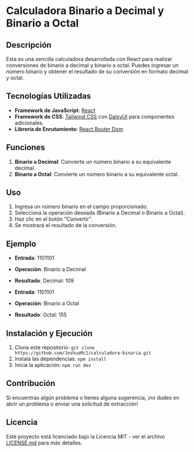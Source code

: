 # Calculadora Binario a Decimal y Binario a Octal

## Descripción

Esta es una sencilla calculadora desarrollada con React para realizar conversiones de binario a decimal y binario a octal. Puedes ingresar un número binario y obtener el resultado de su conversión en formato decimal y octal.

## Tecnologías Utilizadas

- **Framework de JavaScript**: [React](https://reactjs.org/)
- **Framework de CSS**: [Tailwind CSS](https://tailwindcss.com/) con [DaisyUI](https://daisyui.com/) para componentes adicionales.
- **Librería de Enrutamiento**: [React Router Dom](https://reactrouter.com/)

## Funciones

1. **Binario a Decimal**: Convierte un número binario a su equivalente decimal.
2. **Binario a Octal**: Convierte un número binario a su equivalente octal.

## Uso

1. Ingresa un número binario en el campo proporcionado.
2. Selecciona la operación deseada (Binario a Decimal o Binario a Octal).
3. Haz clic en el botón "Convertir".
4. Se mostrará el resultado de la conversión.

## Ejemplo

- **Entrada**: 1101101
- **Operación**: Binario a Decimal
- **Resultado**: Decimal: 109

- **Entrada**: 1101101
- **Operación**: Binario a Octal
- **Resultado**: Octal: 155

## Instalación y Ejecución

1. Clona este repositorio: `git clone https://github.com/JoshuaMc1/calculadora-binaria.git`
2. Instala las dependencias: `npm install`
3. Inicia la aplicación: `npm run dev`

## Contribución

Si encuentras algún problema o tienes alguna sugerencia, ¡no dudes en abrir un problema o enviar una solicitud de extracción!

## Licencia

Este proyecto está licenciado bajo la Licencia MIT - ver el archivo [LICENSE.md](LICENSE.md) para más detalles.
